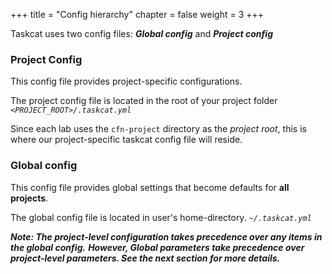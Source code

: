 +++
title = "Config hierarchy"
chapter = false
weight = 3
+++


Taskcat uses two config files: _**Global config**_  and _**Project config**_

### Project Config
This config file provides project-specific configurations.

The project config file is located in the root of your project folder _`<PROJECT_ROOT>/.taskcat.yml`_

Since each lab uses the `cfn-project` directory as the _project root_, this is where our project-specific taskcat config file will reside.

### Global config
This config file provides global settings that become defaults for **all projects**.

The global config file is located in user's home-directory.  _`~/.taskcat.yml`_

_***Note: The project-level configuration takes precedence over any items in the global config.***_
__***However, Global parameters take precedence over project-level parameters. See the next section for more details.***__

